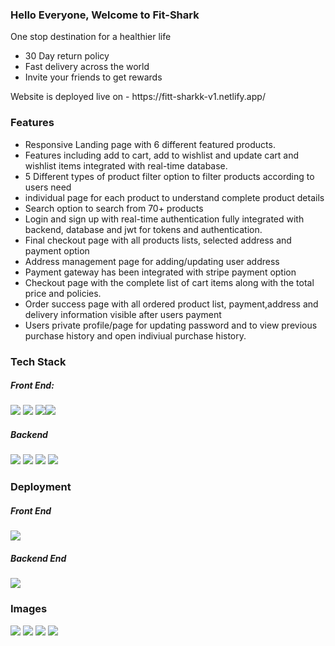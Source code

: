 <h3>Hello Everyone, Welcome to Fit-Shark</h1>
<p>One stop destination for a healthier life</p>
<ul>
  <li>30 Day return policy</li>
  <li>Fast delivery across the world</li>
  <li>Invite your friends to get rewards</li>
</ul>
<p>Website is deployed live on - https://fitt-sharkk-v1.netlify.app/</p>

<h3>Features</h3>
<ul>
  <li> Responsive Landing page with 6 different featured products.</li>
<li> Features including add to cart, add to wishlist and update cart and wishlist items integrated with real-time database.</li>
<li>5 Different types of product filter option to filter products according to users need</li>
<li>individual page for each product to understand complete product details</li>
<li>Search option to search from 70+ products</li>
<li>Login and sign up with real-time authentication fully integrated with backend, database and jwt for tokens and
authentication.</li>
<li>Final checkout page with all products lists, selected address and payment option</li>
<li>Address management page for adding/updating user address</li>
<li>Payment gateway has been integrated with stripe payment option</li>
<li>Checkout page with the complete list of cart items along with the total price and policies.</li>
<li>Order success page with all ordered product list, payment,address and delivery information visible after users payment</li>
<li>Users private profile/page for updating password and to view previous purchase history and open indiviual purchase history.</li>
  </ul>
  
  <h3>Tech Stack</h3>
 
  <h5>Front End:</h5> <span><img src="https://img.shields.io/badge/React-20232A?style=for-the-badge&logo=react&logoColor=61DAFB"/> <img src="https://img.shields.io/badge/CSS-239120?&style=for-the-badge&logo=css3&logoColor=white"/> <img src="https://img.shields.io/badge/ContextAPI-593D88?style=for-the-badge&logo=redux&logoColor=white"/><img style=padding:".2rem" src="https://img.shields.io/badge/React_Router-CA4245?style=for-the-badge&logo=react-router&logoColor=white"/> </span>
  
  <h5>Backend</h5><span><img src="https://img.shields.io/badge/Node.js-43853D?style=for-the-badge&logo=node.js&logoColor=white"/> <img src="https://img.shields.io/badge/Express.js-404D59?style=for-the-badge"/> <img src="https://img.shields.io/badge/MongoDB-4EA94B?style=for-the-badge&logo=mongodb&logoColor=white"/> <img src="https://img.shields.io/badge/JWT-F7DF1E?style=for-the-badge&logo=javascript&logoColor=black"/> </span>
  
  <h3>Deployment</h3>
  <h5>Front End</h5> <img src="https://img.shields.io/badge/Netlify-00C7B7?style=for-the-badge&logo=netlify&logoColor=white"/>
   <h5>Backend End</h5> <img src="https://img.shields.io/badge/Heroku-430098?style=for-the-badge&logo=heroku&logoColor=white"/>
   
  <h3>Images</h3>
  <img src="https://i.ibb.co/qC8n253/shopping.png"/>
  <img src="https://nimbus-screenshots.s3.amazonaws.com/s/69158d58ddff3d0e99763f617f1769ad.png"/>
  <img src="https://nimbus-screenshots.s3.amazonaws.com/s/10b687ff8344f4471b0bce2dafb4a1a8.png"/>
  <img src="https://nimbus-screenshots.s3.amazonaws.com/s/d90ca64a155bca05016250b6e444bbdf.png"/>
  
  
